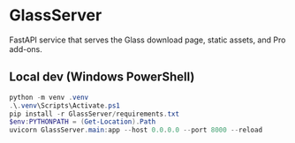 ﻿# GlassServer

FastAPI service that serves the Glass download page, static assets, and Pro add-ons.

## Local dev (Windows PowerShell)

```powershell
python -m venv .venv
.\.venv\Scripts\Activate.ps1
pip install -r GlassServer/requirements.txt
$env:PYTHONPATH = (Get-Location).Path
uvicorn GlassServer.main:app --host 0.0.0.0 --port 8000 --reload

